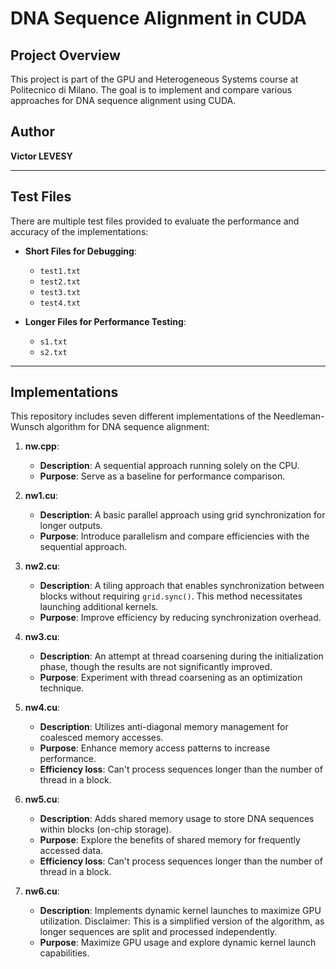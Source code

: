 # DNA Sequence Alignment in CUDA

## Project Overview
This project is part of the GPU and Heterogeneous Systems course at Politecnico di Milano. The goal is to implement and compare various approaches for DNA sequence alignment using CUDA.

## Author
**Victor LEVESY**

---

## Test Files
There are multiple test files provided to evaluate the performance and accuracy of the implementations:

- **Short Files for Debugging**:
  - `test1.txt`
  - `test2.txt`
  - `test3.txt`
  - `test4.txt`

- **Longer Files for Performance Testing**:
  - `s1.txt`
  - `s2.txt`

---

## Implementations
This repository includes seven different implementations of the Needleman-Wunsch algorithm for DNA sequence alignment:

1. **nw.cpp**:
   - **Description**: A sequential approach running solely on the CPU.
   - **Purpose**: Serve as a baseline for performance comparison.

2. **nw1.cu**:
   - **Description**: A basic parallel approach using grid synchronization for longer outputs.
   - **Purpose**: Introduce parallelism and compare efficiencies with the sequential approach.

3. **nw2.cu**:
   - **Description**: A tiling approach that enables synchronization between blocks without requiring `grid.sync()`. This method necessitates launching additional kernels.
   - **Purpose**: Improve efficiency by reducing synchronization overhead.

4. **nw3.cu**:
   - **Description**: An attempt at thread coarsening during the initialization phase, though the results are not significantly improved.
   - **Purpose**: Experiment with thread coarsening as an optimization technique.

5. **nw4.cu**:
   - **Description**: Utilizes anti-diagonal memory management for coalesced memory accesses.
   - **Purpose**: Enhance memory access patterns to increase performance.
   - **Efficiency loss**: Can't process sequences longer than the number of thread in a block.

6. **nw5.cu**:
   - **Description**: Adds shared memory usage to store DNA sequences within blocks (on-chip storage).
   - **Purpose**: Explore the benefits of shared memory for frequently accessed data.
   - **Efficiency loss**: Can't process sequences longer than the number of thread in a block.

7. **nw6.cu**:
   - **Description**: Implements dynamic kernel launches to maximize GPU utilization. Disclaimer: This is a simplified version of the algorithm, as longer sequences are split and processed independently.
   - **Purpose**: Maximize GPU usage and explore dynamic kernel launch capabilities.


